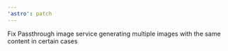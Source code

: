 ```yaml
---
'astro': patch
---
```


Fix Passthrough image service generating multiple images with the same content in certain cases
